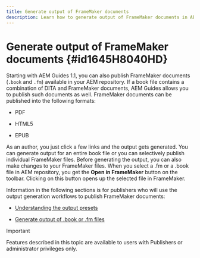 ```yaml
---
title: Generate output of FrameMaker documents
description: Learn how to generate output of FrameMaker documents in AEM guides to publish them in PDF, HTML5, and EPUB format.
---
```

# Generate output of FrameMaker documents {#id1645H8040HD}

Starting with AEM Guides 1.1, you can also publish FrameMaker documents \(`.book` and `.fm`\) available in your AEM repository. If a book file contains a combination of DITA and FrameMaker documents, AEM Guides allows you to publish such documents as well. FrameMaker documents can be published into the following formats:

-   PDF

-   HTML5

-   EPUB


As an author, you just click a few links and the output gets generated. You can generate output for an entire book file or you can selectively publish individual FrameMaker files. Before generating the output, you can also make changes to your FrameMaker files. When you select a .fm or a .book file in AEM repository, you get the **Open in FrameMaker** button on the toolbar. Clicking on this button opens up the selected file in FrameMaker.

Information in the following sections is for publishers who will use the output generation workflows to publish FrameMaker documents:

-   [Understanding the output presets](fm-output-understand-presets.md#)

-   [Generate output of .book or .fm files](fm-output-generate.md#)

>[!IMPORTANT]
>
> Features described in this topic are available to users with Publishers or administrator privileges only.
